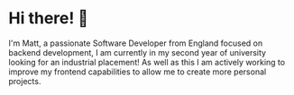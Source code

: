 # Hi there! 👋

I'm Matt, a passionate Software Developer from England focused on backend development, I am currently in my second year of university looking for an industrial placement! As well as this I am actively working to improve my frontend capabilities to allow me to create more personal projects.
